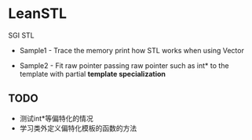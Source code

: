 # LeanSTL
SGI STL

* Sample1 - Trace the memory
print how STL works when using Vector

* Sample2 - Fit raw pointer
passing raw pointer such as int* to the template with partial **template specialization**

## TODO

* 测试int*等偏特化的情况
* 学习类外定义偏特化模板的函数的方法